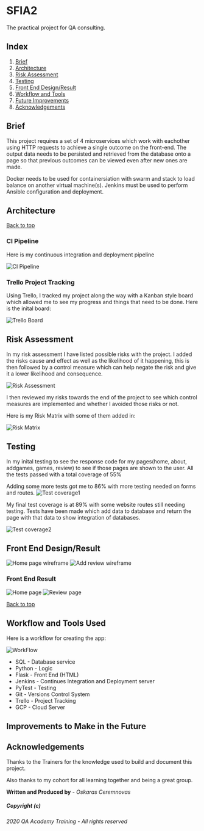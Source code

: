 # SFIA2

The practical project for QA consulting.

## Index

1. [Brief](#Brief)
2. [Architecture](#Architecture)
3. [Risk Assessment](#Risk-Assessment)
5. [Testing](#Testing)
6. [Front End Design/Result](#Front-End-Design/Result)
7. [Workflow and Tools](#Workflow-and-Tools-Used)
8. [Future Improvements](#Improvements-to-Make-in-the-Future)
9. [Acknowledgements](#Acknowledgements)



## Brief

This project requires a set of 4 microservices which work with eachother using HTTP requests to achieve a single outcome on the front-end. The output data needs to be persisted and retrieved from the database onto a page so that previous outcomes can be viewed even after new ones are made. 

Docker needs to be used for containersiation with swarm and stack to load balance on another virtual machine(s). Jenkins must be used to perform Ansible configuration and deployment. 

## Architecture



[Back to top](#Index)

### CI Pipeline
Here is my continuous integration and deployment pipeline 

![CI Pipeline](https://github.com/oskar951/Game-Review-Library/blob/master/Images/.jpg)

### Trello Project Tracking

Using Trello, I tracked my project along the way with a Kanban style board which allowed me to see my progress and things that need to be done. Here is the inital board:


![Trello Board](https://github.com/oskar951/SFIA2/blob/master/Images/Trello1.jpg)

## Risk Assessment

In my risk assessment I have listed possible risks with the project. I added the risks cause and effect as well as the likelihood of it happening, this is then followed by a control measure which can help negate the risk and give it a lower likelihood and consequence. 

![Risk Assessment](https://github.com/oskar951/SFIA2/blob/master/Images/RiskAssessment1.jpg)

I then reviewed my risks towards the end of the project to see which control measures are implemented and whether I avoided those risks or not.

Here is my Risk Matrix with some of them added in:

![Risk Matrix](https://github.com/oskar951/SFIA2/blob/master/Images/RiskMatrix.jpg)

## Testing

In my inital testing to see the response code for my pages(home, about, addgames, games, review) to see if those pages are shown to the user. All the tests passed with a total coverage of 55%

Adding some more tests got me to 86% with more testing needed on forms and routes.
![Test coverage1](https://github.com/oskar951/Game-Review-Library/blob/master/Images/CoverageReport1.jpg)

My final test coverage is at 89% with some website routes still needing testing. Tests have been made which add data to database and return the page with that data to show integration of databases.

![Test coverage2](https://github.com/oskar951/Game-Review-Library/blob/master/Images/CoverageReport2.jpg)

## Front End Design/Result


![Home page wireframe](https://github.com/oskar951/Game-Review-Library/blob/master/Images/.jpg)
![Add review wireframe](https://github.com/oskar951/Game-Review-Library/blob/master/Images/.jpg)

### Front End Result


![Home page](https://github.com/oskar951/Game-Review-Library/blob/master/Images/.jpg)
![Review page](https://github.com/oskar951/Game-Review-Library/blob/master/Images/.jpg)

[Back to top](#Index)

## Workflow and Tools Used

Here is a workflow for creating the app:

![WorkFlow](https://github.com/oskar951/Game-Review-Library/blob/master/Images/WorkFlow.jpg)

* SQL - Database service
* Python - Logic
* Flask - Front End (HTML)
* Jenkins - Continues Integration and Deployment server
* PyTest - Testing
* Git - Versions Control System
* Trello - Project Tracking
* GCP - Cloud Server

## Improvements to Make in the Future


## Acknowledgements

Thanks to the Trainers for the knowledge used to build and document this project.

Also thanks to my cohort for all learning together and being a great group.


**Written and Produced by** - *Oskaras Ceremnovas* 

##### Copyright (c)
*2020 QA Academy Training - All rights reserved*
